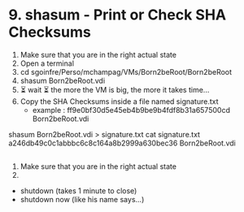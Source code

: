 # 9. shasum - Print or Check SHA Checksums 

1. Make sure that you are in the right actual state
2. Open a terminal
3. cd sgoinfre/Perso/mchampag/VMs/Born2beRoot/Born2beRoot
4. shasum Born2beRoot.vdi
5. ⏳ wait ⏳ the more the VM is big, the more it takes time...
6. Copy the SHA Checksums inside a file named signature.txt
    - example : ff9e0bf30d5e45eb4b9be9b4fdf8b31a657500cd  Born2beRoot.vdi


shasum Born2beRoot.vdi > signature.txt
cat signature.txt
a246db49c0c1abbbc6c8c164a8b2999a630bec36  Born2beRoot.vdi

## 
1. Make sure that you are in the right actual state
2. 


- shutdown (takes 1 minute to close)
- shutdown now (like his name says...)
